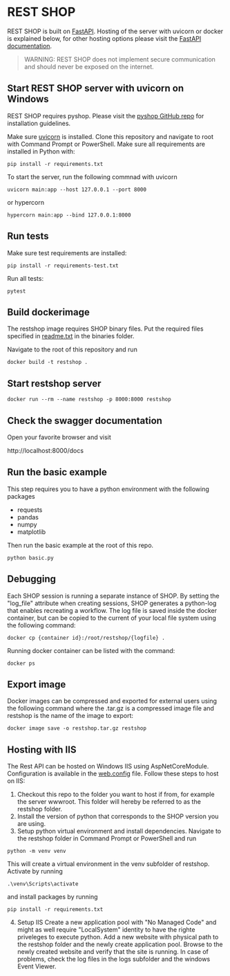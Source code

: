 # REST SHOP

REST SHOP is built on [FastAPI](https://fastapi.tiangolo.com/). Hosting of the server with uvicorn or docker is explained below, for other hosting options please visit the [FastAPI documentation](https://fastapi.tiangolo.com/deployment/).

> WARNING: REST SHOP does not implement secure communication and should never be exposed on the internet.

## Start REST SHOP server with uvicorn on Windows

REST SHOP requires pyshop. Please visit the [pyshop GitHub repo](https://github.com/sintef-energy/pyshop) for installation guidelines.

Make sure [uvicorn](https://www.uvicorn.org/) is installed. Clone this repository and navigate to root with Command Prompt or PowerShell. Make sure all requirements are installed in Python with:
```
pip install -r requirements.txt
```

To start the server, run the following commnad with uvicorn
```
uvicorn main:app --host 127.0.0.1 --port 8000
```
or hypercorn
```
hypercorn main:app --bind 127.0.0.1:8000
```

## Run tests

Make sure test requirements are installed:
```
pip install -r requirements-test.txt
```

Run all tests:
```
pytest
```

## Build dockerimage

The restshop image requires SHOP binary files. Put the required files specified in [readme.txt](https://github.com/sintef-energy/restshop/blob/main/binaries/readme.txt) in the binaries folder.

Navigate to the root of this repository and run

```
docker build -t restshop .
```

## Start restshop server

```
docker run --rm --name restshop -p 8000:8000 restshop
```

## Check the swagger documentation

Open your favorite browser and visit

http://localhost:8000/docs

## Run the basic example

This step requires you to have a python environment with the following packages

- requests
- pandas
- numpy
- matplotlib

Then run the basic example at the root of this repo.

```
python basic.py
```

## Debugging

Each SHOP session is running a separate instance of SHOP. By setting the "log_file" attribute when creating sessions, SHOP generates a python-log that enables recreating a workflow. The log file is saved inside the docker container, but can be copied to the current of your local file system using the following command:
```
docker cp {container id}:/root/restshop/{logfile} .
```

Running docker container can be listed with the command:
```
docker ps
```

## Export image

Docker images can be compressed and exported for external users using the following command where the .tar.gz is a compressed image file and restshop is the name of the image to export:
```
docker image save -o restshop.tar.gz restshop
```

## Hosting with IIS

The Rest API can be hosted on Windows IIS using AspNetCoreModule. Configuration is available in the [web.config](https://github.com/sintef-energy/restshop/blob/main/web.config) file. Follow these steps to host on IIS:
1. Checkout this repo to the folder you want to host if from, for example the server wwwroot. This folder will hereby be referred to as the restshop folder.
2. Install the version of python that corresponds to the SHOP version you are using.
3. Setup python virtual environment and install dependencies. Navigate to the restshop folder in Command Prompt or PowerShell and run
```
python -m venv venv
```
This will create a virtual environment in the venv subfolder of restshop. Activate by running
```
.\venv\Scripts\activate
```
and install packages by running
```
pip install -r requirements.txt
```
4. Setup IIS
Create a new application pool with "No Managed Code" and might as well require "LocalSystem" identity to have the righte priveleges to execute python. Add a new website with physical path to the restshop folder and the newly create application pool. Browse to the newly created website and verify that the site is running. In case of problems, check the log files in the logs subfolder and the windows Event Viewer.
